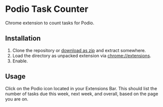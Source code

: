 # Podio Task Counter

Chrome extension to count tasks for Podio.

## Installation

1. Clone the repository or [download as zip](https://github.com/Inggo/PodioTaskCounter/archive/master.zip) and extract somewhere.
2. Load the directory as unpacked extension via [chrome://extensions]().
3. Enable.

## Usage

Click on the Podio icon located in your Extensions Bar. This should list the number of tasks due this week, next week, and overall, based on the page you are on.